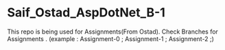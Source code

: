 # Saif_Ostad_AspDotNet_B-1
This repo is being used for Assignments(From Ostad).
Check Branches for Assignments .
(example : Assignment-0 ; Assignment-1 ; Assignment-2 ;)
